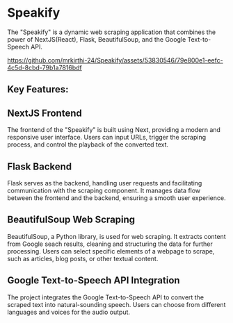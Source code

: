 # Speakify
The "Speakify" is a dynamic web scraping application that combines the power of NextJS(React), Flask, BeautifulSoup, and the Google Text-to-Speech API.

https://github.com/mrkirthi-24/Speakify/assets/53830546/79e800e1-eefc-4c5d-8cbd-79b1a7816bdf


## Key Features:

## NextJS Frontend
The frontend of the "Speakify" is built using Next, providing a modern and responsive user interface. Users can input URLs, trigger the scraping process, and control the playback of the converted text.

## Flask Backend
Flask serves as the backend, handling user requests and facilitating communication with the scraping component. It manages data flow between the frontend and the backend, ensuring a smooth user experience.

## BeautifulSoup Web Scraping
BeautifulSoup, a Python library, is used for web scraping. It extracts content from Google seach results, cleaning and structuring the data for further processing. Users can select specific elements of a webpage to scrape, such as articles, blog posts, or other textual content.

## Google Text-to-Speech API Integration
The project integrates the Google Text-to-Speech API to convert the scraped text into natural-sounding speech. Users can choose from different languages and voices for the audio output.
